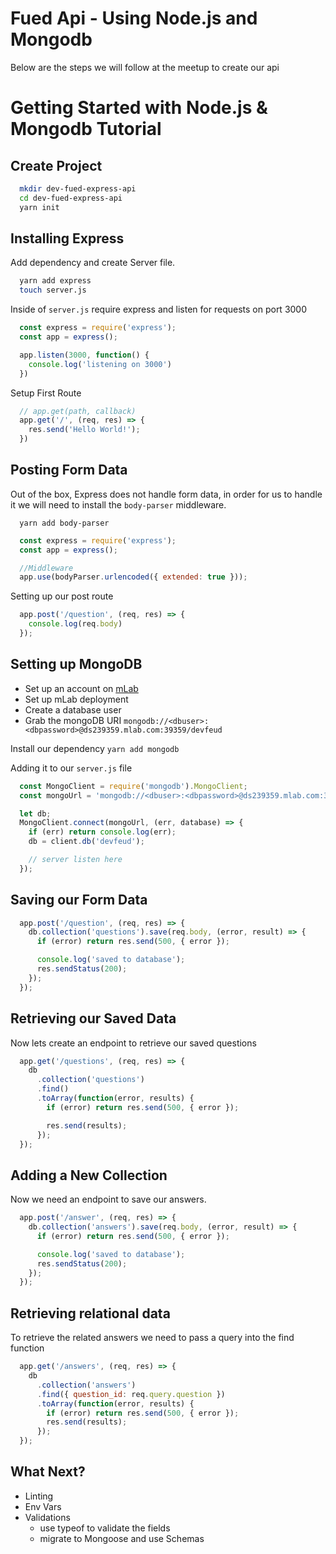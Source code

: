 # Fued Api - Using Node.js and Mongodb
Below are the steps we will follow at the meetup to create our api

# Getting Started with Node.js & Mongodb Tutorial

## Create Project
```bash
  mkdir dev-fued-express-api
  cd dev-fued-express-api
  yarn init
```

## Installing Express
Add dependency and create Server file.
```bash
  yarn add express
  touch server.js
```

Inside of `server.js` require express and listen for requests on port 3000
```javascript
  const express = require('express');
  const app = express();

  app.listen(3000, function() {
    console.log('listening on 3000')
  })
```

Setup First Route
```javascript
  // app.get(path, callback)
  app.get('/', (req, res) => {
    res.send('Hello World!');
  })
```

## Posting Form Data
Out of the box, Express does not handle form data, in order for us to handle it we will need to install the `body-parser` middleware.

```
  yarn add body-parser
```

```javascript
  const express = require('express');
  const app = express();

  //Middleware
  app.use(bodyParser.urlencoded({ extended: true }));
```

Setting up our post route

```javascript
  app.post('/question', (req, res) => {
    console.log(req.body)
  });
```

## Setting up MongoDB
- Set up an account on [mLab](https://mlab.com/)
- Set up mLab deployment
- Create a database user
- Grab the mongoDB URI
`mongodb://<dbuser>:<dbpassword>@ds239359.mlab.com:39359/devfeud`

Install our dependency
`yarn add mongodb`

Adding it to our `server.js` file
```javascript
  const MongoClient = require('mongodb').MongoClient;
  const mongoUrl = 'mongodb://<dbuser>:<dbpassword>@ds239359.mlab.com:39359/devfeud';

  let db;
  MongoClient.connect(mongoUrl, (err, database) => {
    if (err) return console.log(err);
    db = client.db('devfeud');

    // server listen here
  });
```


## Saving our Form Data
```javascript
  app.post('/question', (req, res) => {
    db.collection('questions').save(req.body, (error, result) => {
      if (error) return res.send(500, { error });

      console.log('saved to database');
      res.sendStatus(200);
    });
  });
```

## Retrieving our Saved Data
Now lets create an endpoint to retrieve our saved questions
```javascript
  app.get('/questions', (req, res) => {
    db
      .collection('questions')
      .find()
      .toArray(function(error, results) {
        if (error) return res.send(500, { error });

        res.send(results);
      });
  });
```

## Adding a New Collection
Now we need an endpoint to save our answers.
```javascript
  app.post('/answer', (req, res) => {
    db.collection('answers').save(req.body, (error, result) => {
      if (error) return res.send(500, { error });

      console.log('saved to database');
      res.sendStatus(200);
    });
  });
```

## Retrieving relational data
To retrieve the related answers we need to pass a query into the find function
```javascript
  app.get('/answers', (req, res) => {
    db
      .collection('answers')
      .find({ question_id: req.query.question })
      .toArray(function(error, results) {
        if (error) return res.send(500, { error });
        res.send(results);
      });
  });
```

## What Next?
* Linting
* Env Vars
* Validations
  * use typeof  to validate the fields
  * migrate to Mongoose and use Schemas
